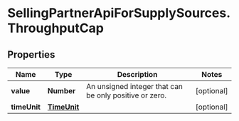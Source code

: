 # SellingPartnerApiForSupplySources.ThroughputCap

## Properties

Name | Type | Description | Notes
------------ | ------------- | ------------- | -------------
**value** | **Number** | An unsigned integer that can be only positive or zero. | [optional] 
**timeUnit** | [**TimeUnit**](TimeUnit.md) |  | [optional] 


